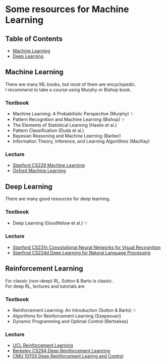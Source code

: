 # Some resources for Machine Learning

## Table of Contents

- [Machine Learning](#machine-learning)
- [Deep Learning](#deep-learning)


## Machine Learning
There are many ML books, but most of them are encyclopedic. <br/>
I recommend to take a course using Murphy or Bishop book.

### Textbook
- Machine Learning: A Probabilistic Perspective (Murphy) :sparkles:
- Pattern Recognition and Machine Learning (Bishop) :sparkles:
- The Elements of Statistical Learning (Hastie et al.)
- Pattern Classification (Duda et al.)
- Bayesian Reasoning and Machine Learning (Barber)
- Information Theory, Inference, and Learning Algorithms (MacKay)

### Lecture
- [Stanford CS229 Machine Learning](http://cs229.stanford.edu)
- [Oxford Machine Learning](https://www.cs.ox.ac.uk/people/nando.defreitas/machinelearning/)


## Deep Learning
There are many good resources for deep learning. <br/>

### Textbook
- Deep Learning (Goodfellow et al.) :sparkles:

### Lecture
- [Stanford CS231n Convolutional Neural Networks for Visual Recognition](http://cs231n.stanford.edu)
- [Stanfrod CS224d Deep Learning for Natural Language Processing](http://cs224d.stanford.edu)


## Reinforcement Learning
For classic (non-deep) RL, Sutton & Barto is classic. <br/>
For deep RL, lectures and tutorials are

### Textbook
- Reinforcement Learning: An Introduction (Sutton & Barto) :sparkles:
- Algorithms for Reinforcement Learning (Szepesvari)
- Dynamic Programming and Optimal Control (Bertsekas)

### Lecture
- [UCL Reinforcement Learning](http://www0.cs.ucl.ac.uk/staff/d.silver/web/Teaching.html)
- [Berkeley CS294 Deep Reinforcement Leanring](http://rll.berkeley.edu/deeprlcourse/)
- [CMU 10703 Deep Reinforcement Learing and Control](https://katefvision.github.io/)

